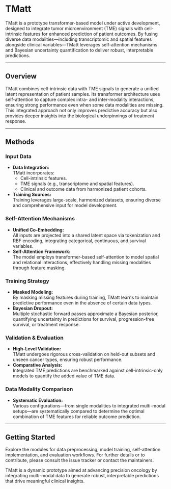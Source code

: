 # TMatt

TMatt is a prototype transformer-based model under active development, designed to integrate tumor microenvironment (TME) signals with cell-intrinsic features for enhanced prediction of patient outcomes. By fusing diverse data modalities—including transcriptomic and spatial features alongside clinical variables—TMatt leverages self-attention mechanisms and Bayesian uncertainty quantification to deliver robust, interpretable predictions.

---

## Overview

TMatt combines cell-intrinsic data with TME signals to generate a unified latent representation of patient samples. Its transformer architecture uses self-attention to capture complex intra- and inter-modality interactions, ensuring strong performance even when some data modalities are missing. This integrated approach not only improves predictive accuracy but also provides deeper insights into the biological underpinnings of treatment response.

---

## Methods

### Input Data
- **Data Integration:**  
  TMatt incorporates:
  - Cell-intrinsic features.
  - TME signals (e.g., transcriptome and spatial features).
  - Clinical and outcome data from harmonized patient cohorts.
- **Training Sources:**  
  Training leverages large-scale, harmonized datasets, ensuring diverse and comprehensive input for model development.

### Self-Attention Mechanisms
- **Unified Co-Embedding:**  
  All inputs are projected into a shared latent space via tokenization and RBF encoding, integrating categorical, continuous, and survival variables.
- **Self-Attention Framework:**  
  The model employs transformer-based self-attention to model spatial and relational interactions, effectively handling missing modalities through feature masking.

### Training Strategy
- **Masked Modeling:**  
  By masking missing features during training, TMatt learns to maintain predictive performance even in the absence of certain data types.
- **Bayesian Dropout:**  
  Multiple stochastic forward passes approximate a Bayesian posterior, quantifying uncertainty in predictions for survival, progression-free survival, or treatment response.

### Validation & Evaluation
- **High-Level Validation:**  
  TMatt undergoes rigorous cross-validation on held-out subsets and unseen cancer types, ensuring robust performance.
- **Comparative Analysis:**  
  Integrated TME predictions are benchmarked against cell-intrinsic-only models to quantify the added value of TME data.

### Data Modality Comparison
- **Systematic Evaluation:**  
  Various configurations—from single modalities to integrated multi-modal setups—are systematically compared to determine the optimal combination of TME features for reliable outcome prediction.

---

## Getting Started

Explore the modules for data preprocessing, model training, self-attention implementation, and evaluation workflows. For further details or to contribute, please consult the issue tracker or contact the maintainers.

TMatt is a dynamic prototype aimed at advancing precision oncology by integrating multi-modal data to generate robust, interpretable predictions that drive meaningful clinical insights.
